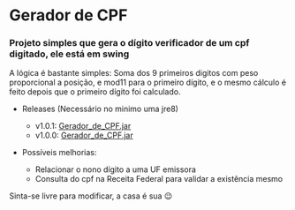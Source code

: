 # Gerador de CPF
### Projeto simples que gera o dígito verificador de um cpf digitado, ele está em swing

A lógica é bastante simples:
Soma dos 9 primeiros digitos com peso proporcional a posição, e mod11 para o primeiro dígito, e o mesmo cálculo é feito depois que o primeiro dígito foi calculado.

* Releases (Necessário no minimo uma jre8)
  * v1.0.1: [Gerador_de_CPF.jar](https://github.com/lgdamy/gerador-cpf/releases/download/v1.0.1/Gerador_de_CPF.jar)
  * v1.0.0: [Gerador_de_CPF.jar](https://github.com/lgdamy/gerador-cpf/releases/download/v1.0.0/Gerador_de_CPF.jar) 

* Possíveis melhorias:
  * Relacionar o nono dígito a uma UF emissora
  * Consulta do cpf na Receita Federal para validar a existência mesmo

Sinta-se livre para modificar, a casa é sua :wink:
